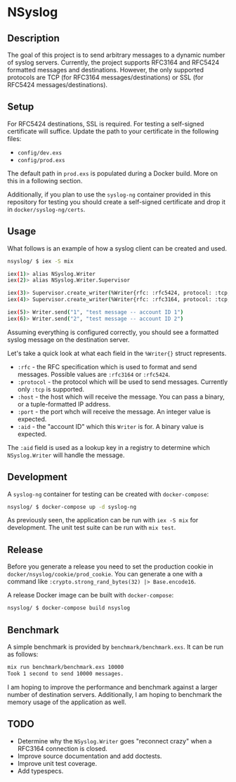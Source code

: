 # NSyslog

## Description

The goal of this project is to send arbitrary messages to a dynamic number of syslog servers. Currently, the project supports RFC3164 and RFC5424 formatted messages and destinations. However, the only supported protocols are TCP (for RFC3164 messages/destinations) or SSL (for RFC5424 messages/destinations).

## Setup

For RFC5424 destinations, SSL is required. For testing a self-signed certificate will suffice. Update the path to your certificate in the following files:

* `config/dev.exs`
* `config/prod.exs`

The default path in `prod.exs` is populated during a Docker build. More on this in a following section.

Additionally, if you plan to use the `syslog-ng` container provided in this repository for testing you should create a self-signed certificate and drop it in `docker/syslog-ng/certs`.

## Usage

What follows is an example of how a syslog client can be created and used.

```bash
nsyslog/ $ iex -S mix

iex(1)> alias NSyslog.Writer
iex(2)> alias NSyslog.Writer.Supervisor

iex(3)> Supervisor.create_writer(%Writer{rfc: :rfc5424, protocol: :tcp, host: "localhost", port: 6514, aid: "1"})
iex(4)> Supervisor.create_writer(%Writer{rfc: :rfc3164, protocol: :tcp, host: {10,3,123,11}, port: 514, aid: "2"})

iex(5)> Writer.send("1", "test message -- account ID 1")
iex(6)> Writer.send("2", "test message -- account ID 2")
```

Assuming everything is configured correctly, you should see a formatted syslog message on the destination server.

Let's take a quick look at what each field in the `%Writer{}` struct represents.

* `:rfc` - the RFC specification which is used to format and send messages. Possible values are `:rfc3164` or `:rfc5424`.
* `:protocol` - the protocol which will be used to send messages. Currently only `:tcp` is supported.
* `:host` - the host which will receive the message. You can pass a binary, or a tuple-formatted IP address.
* `:port` - the port whch will receive the message. An integer value is expected.
* `:aid` - the "account ID" which this `Writer` is for. A binary value is expected.

The `:aid` field is used as a lookup key in a registry to determine which `NSyslog.Writer` will handle the message.

## Development

A `syslog-ng` container for testing can be created with `docker-compose`:

```bash
nsyslog/ $ docker-compose up -d syslog-ng
```

As previously seen, the application can be run with `iex -S mix` for development. The unit test suite can be run with `mix test`.

## Release

Before you generate a release you need to set the production cookie in `docker/nsyslog/cookie/prod_cookie`. You can generate a one with a command like `:crypto.strong_rand_bytes(32) |> Base.encode16`.

A release Docker image can be built with `docker-compose`:

```bash
nsyslog/ $ docker-compose build nsyslog
```

## Benchmark

A simple benchmark is provided by `benchmark/benchmark.exs`. It can be run as follows:

```bash
mix run benchmark/benchmark.exs 10000
Took 1 second to send 10000 messages.
```

I am hoping to improve the performance and benchmark against a larger number of destination servers. Additionally, I am hoping to benchmark the memory usage of the application as well.

## TODO

* Determine why the `NSyslog.Writer` goes "reconnect crazy" when a RFC3164 connection is closed.
* Improve source documentation and add doctests.
* Improve unit test coverage.
* Add typespecs.